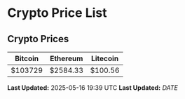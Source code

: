 # Crypto Price List

## Crypto Prices
| Bitcoin | Ethereum | Litecoin |
| ------- | -------- | -------- |
| $103729 | $2584.33 | $100.56 |
**Last Updated:** 2025-05-16 19:39 UTC
**Last Updated:** $DATE$
